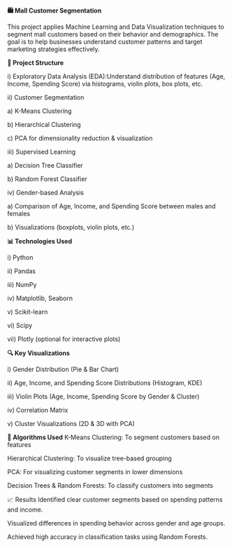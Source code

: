 **🛍️ Mall Customer Segmentation**


This project applies Machine Learning and Data Visualization techniques to segment mall customers based on their behavior and demographics. The goal is to help businesses understand customer patterns and target marketing strategies effectively.

**📁 Project Structure**

i) Exploratory Data Analysis (EDA):Understand distribution of features (Age, Income, Spending Score) via histograms, violin plots, box plots, etc.

ii) Customer Segmentation

a) K-Means Clustering

b) Hierarchical Clustering

c) PCA for dimensionality reduction & visualization

iii) Supervised Learning

a) Decision Tree Classifier

b) Random Forest Classifier

iv) Gender-based Analysis

a) Comparison of Age, Income, and Spending Score between males and females

b) Visualizations (boxplots, violin plots, etc.)

**📊 Technologies Used**

i) Python

ii) Pandas

iii) NumPy

iv) Matplotlib, Seaborn

v) Scikit-learn

vi) Scipy

vii) Plotly (optional for interactive plots)

**🔍 Key Visualizations**

i) Gender Distribution (Pie & Bar Chart)

ii) Age, Income, and Spending Score Distributions (Histogram, KDE)

iii) Violin Plots (Age, Income, Spending Score by Gender & Cluster)

iv) Correlation Matrix

v) Cluster Visualizations (2D & 3D with PCA)

**🧠 Algorithms Used**
K-Means Clustering: To segment customers based on features

Hierarchical Clustering: To visualize tree-based grouping

PCA: For visualizing customer segments in lower dimensions

Decision Trees & Random Forests: To classify customers into segments

📈 Results
Identified clear customer segments based on spending patterns and income.

Visualized differences in spending behavior across gender and age groups.

Achieved high accuracy in classification tasks using Random Forests.
